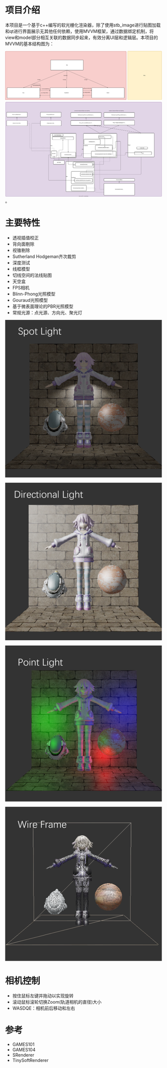 # 项目介绍
本项目是一个基于c++编写的软光栅化渲染器，除了使用stb_image进行贴图加载和qt进行界面展示无其他任何依赖，使用MVVM框架，通过数据绑定机制，将view和model部分相互关联的数据同步起来，有效分离UI层和逻辑层。本项目的MVVM的基本结构图为：

![MVVMframework](MVVMframework.svg)。

# 主要特性

+ 透视插值校正
+ 背向面剔除
+ 视锥剔除
+ Sutherland Hodgeman齐次裁剪
+ 深度测试
+ 线框模型
+ 切线空间的法线贴图
+ 天空盒
+ FPS相机
+ Blinn-Phong光照模型
+ Gouraud光照模型
+ 基于微表面理论的PBR光照模型
+ 常规光源：点光源、方向光、聚光灯

![Spot Light](image/screenshots/SpotLight.png)

![Directional Light](image/screenshots/DirectionalLight.png)

![Point Light](image/screenshots/PointLight.png)

![Wire Frame](image/screenshots/WireFrame.png)


# 相机控制
+ 按住鼠标左键并拖动以实现旋转
+ 滚动鼠标滚轮切换Zoom(轨道相机的直径)大小
+ WASDQE：相机前后移动和左右

# 参考

+ GAMES101
+ GAMES104
+ SRenderer
+ TinySoftRenderer
